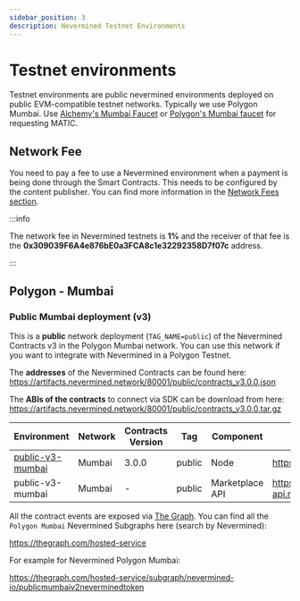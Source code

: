 ```yaml
---
sidebar_position: 3
description: Nevermined Testnet Environments
---
```


# Testnet environments

Testnet environments are public nevermined environments deployed on public EVM-compatible testnet networks. Typically we use Polygon Mumbai.
Use [Alchemy's Mumbai Faucet](https://mumbaifaucet.com/) or [Polygon's Mumbai faucet](https://faucet.polygon.technology/) for requesting MATIC.

## Network Fee

You need to pay a fee to use a Nevermined environment when a payment is being done through the Smart Contracts. This needs to be configured by the content publisher. You can find more information in the [Network Fees section](network-fees.mdx).

:::info

The network fee in Nevermined testnets is **1%** and the receiver of that fee is the **0x309039F6A4e876bE0a3FCA8c1e32292358D7f07c** address.

:::


## Polygon - Mumbai

### Public Mumbai deployment (v3)

This is a **public** network deployment (`TAG_NAME=public`) of the Nevermined Contracts v3 in the Polygon Mumbai network. You can use this network if you want to integrate with Nevermined in a Polygon Testnet.

The **addresses** of the Nevermined Contracts can be found here: https://artifacts.nevermined.network/80001/public/contracts_v3.0.0.json

The **ABIs of the contracts** to connect via SDK can be download from here: https://artifacts.nevermined.network/80001/public/contracts_v3.0.0.tar.gz

| Environment | Network | Contracts Version | Tag | Component | URL | Comments |
|-------------|---------|-------------------|-----|-----------|-----|----------|
| [public-v3-mumbai](https://artifacts.nevermined.network/80001/public/contracts_v3.0.0.json) | Mumbai | 3.0.0 | public | Node | https://node.mumbai.public.nevermined.network | |
| public-v3-mumbai | Mumbai | - | public | Marketplace API | https://marketplace-api.mumbai.public.nevermined.network | |

All the contract events are exposed via [The Graph](https://thegraph.com/). You can find all the `Polygon Mumbai` Nevermined Subgraphs here (search by Nevermined):

https://thegraph.com/hosted-service

For example for Nevermined Polygon Mumbai:

https://thegraph.com/hosted-service/subgraph/nevermined-io/publicmumbaiv2neverminedtoken

